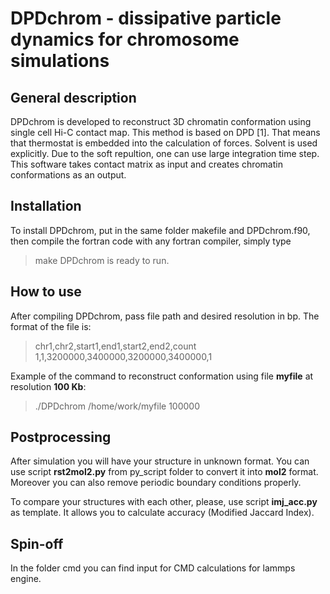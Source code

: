 # DPDchrom - dissipative particle dynamics for chromosome simulations

## General description

DPDchrom is developed to reconstruct 3D chromatin conformation using single cell Hi-C contact map. This method is based on DPD [1]. That means that thermostat is embedded into the calculation of forces. Solvent is used explicitly. Due to the soft repultion, one can use large integration time step. This software takes contact matrix as input and creates chromatin conformations as an output.

## Installation

To install DPDchrom, put in the same folder makefile and DPDchrom.f90, then compile the fortran code with any fortran compiler, simply type 
> make
DPDchrom is ready to run.

## How to use

After compiling DPDchrom, pass file path and desired resolution in bp. The format of the file is: 

> chr1,chr2,start1,end1,start2,end2,count
> 1,1,3200000,3400000,3200000,3400000,1

Example of the command to reconstruct conformation using file **myfile** at resolution **100 Kb**:

> ./DPDchrom /home/work/myfile 100000

## Postprocessing

After simulation you will have your structure in unknown format. You can use script **rst2mol2.py** from py_script folder to convert it into **mol2** format. Moreover you can also remove periodic boundary conditions properly.

To compare your structures with each other, please, use script **imj_acc.py** as template. It allows you to calculate accuracy (Modified Jaccard Index).

## Spin-off

In the folder cmd you can find input for CMD calculations for lammps engine.
